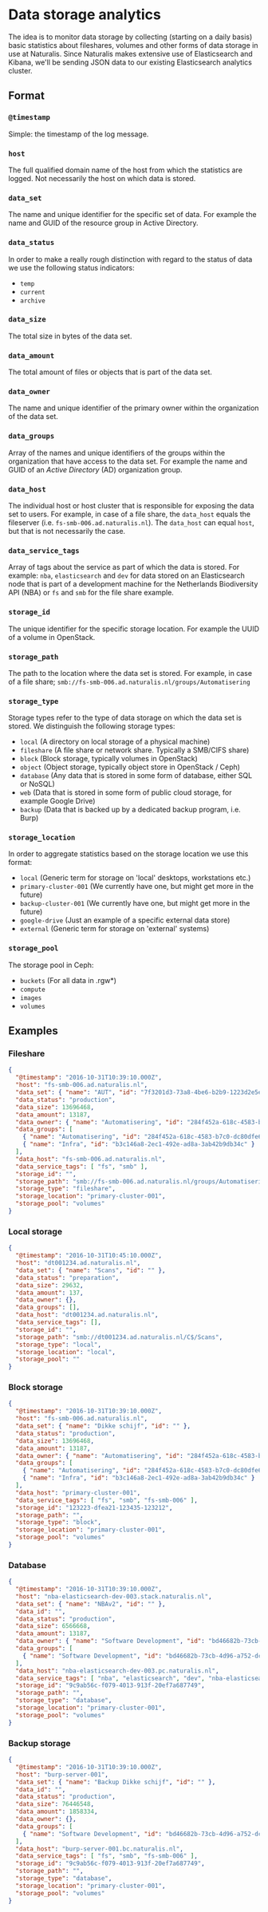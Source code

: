 # Data storage analytics

The idea is to monitor data storage by collecting (starting on a daily basis) basic statistics about fileshares, volumes and other forms of data storage in use at Naturalis. Since Naturalis makes extensive use of Elasticsearch and Kibana, we'll be sending JSON data to our existing Elasticsearch analytics cluster.

## Format

### `@timestamp`

Simple: the timestamp of the log message.

### `host`

The full qualified domain name of the host from which the statistics are logged. Not necessarily the host on which data is stored.

### `data_set`

The name and unique identifier for the specific set of data. For example the name and GUID of the resource group in Active Directory.

### `data_status`

In order to make a really rough distinction with regard to the status of data we use the following status indicators:
  * `temp`
  * `current`
  * `archive`

### `data_size`

The total size in bytes of the data set.

### `data_amount`

The total amount of files or objects that is part of the data set.

### `data_owner`

The name and unique identifier of the primary owner within the organization of the data set.

### `data_groups`

Array of the names and unique identifiers of the groups within the organization that have access to the data set. For example the name and GUID of an *Active Directory* (AD) organization group.

### `data_host`

The individual host or host cluster that is responsible for exposing the data set to users. For example, in case of a file share, the `data_host` equals the fileserver (i.e. `fs-smb-006.ad.naturalis.nl`). The `data_host` can equal `host`, but that is not necessarily the case.

### `data_service_tags`

Array of tags about the service as part of which the data is stored. For example: `nba`, `elasticsearch` and `dev` for data stored on an Elasticsearch node that is part of a development machine for the Netherlands Biodiversity API (NBA) or `fs` and `smb` for the file share example.

### `storage_id`

The unique identifier for the specific storage location. For example the UUID of a volume in OpenStack.

### `storage_path`

The path to the location where the data set is stored. For example, in case of a file share; `smb://fs-smb-006.ad.naturalis.nl/groups/Automatisering`

### `storage_type`

Storage types refer to the type of data storage on which the data set is stored. We distinguish the following storage types:
  * `local` (A directory on local storage of a physical machine)
  * `fileshare` (A file share or network share. Typically a SMB/CIFS share)
  * `block` (Block storage, typically volumes in OpenStack)
  * `object` (Object storage, typically object store in OpenStack / Ceph)
  * `database` (Any data that is stored in some form of database, either SQL or NoSQL)
  * `web` (Data that is stored in some form of public cloud storage, for example Google Drive)
  * `backup` (Data that is backed up by a dedicated backup program, i.e. Burp)

### `storage_location`

In order to aggregate statistics based on the storage location we use this format:
  * `local` (Generic term for storage on 'local' desktops, workstations etc.)
  * `primary-cluster-001` (We currently have one, but might get more in the future)
  * `backup-cluster-001` (We currently have one, but might get more in the future)
  * `google-drive` (Just an example of a specific external data store)
  * `external` (Generic term for storage on 'external' systems)

### `storage_pool`

The storage pool in Ceph:
  * `buckets` (For all data in .rgw*)
  * `compute`
  * `images`
  * `volumes`

## Examples

### Fileshare

```json
{
  "@timestamp": "2016-10-31T10:39:10.000Z",
  "host": "fs-smb-006.ad.naturalis.nl",
  "data_set": { "name": "AUT", "id": "7f3201d3-73a8-4be6-b2b9-1223d2e5ee95" },
  "data_status": "production",
  "data_size": 13696468,
  "data_amount": 13187,
  "data_owner": { "name": "Automatisering", "id": "284f452a-618c-4583-b7c0-dc80dfe6bada" },  
  "data_groups": [
    { "name": "Automatisering", "id": "284f452a-618c-4583-b7c0-dc80dfe6bada" },
    { "name": "Infra", "id": "b3c146a8-2ec1-492e-ad8a-3ab42b9db34c" }
  ],
  "data_host": "fs-smb-006.ad.naturalis.nl",
  "data_service_tags": [ "fs", "smb" ],
  "storage_id": "",
  "storage_path": "smb://fs-smb-006.ad.naturalis.nl/groups/Automatisering",
  "storage_type": "fileshare",
  "storage_location": "primary-cluster-001",
  "storage_pool": "volumes"
}
```

### Local storage

```json
{
  "@timestamp": "2016-10-31T10:45:10.000Z",
  "host": "dt001234.ad.naturalis.nl",
  "data_set": { "name": "Scans", "id": "" },
  "data_status": "preparation",
  "data_size": 29632,
  "data_amount": 137,
  "data_owner": {},
  "data_groups": [],
  "data_host": "dt001234.ad.naturalis.nl",
  "data_service_tags": [],
  "storage_id": "",
  "storage_path": "smb://dt001234.ad.naturalis.nl/C$/Scans",
  "storage_type": "local",
  "storage_location": "local",
  "storage_pool": ""
}
```

### Block storage

```json
{
  "@timestamp": "2016-10-31T10:39:10.000Z",
  "host": "fs-smb-006.ad.naturalis.nl",
  "data_set": { "name": "Dikke schijf", "id": "" },
  "data_status": "production",
  "data_size": 13696468,
  "data_amount": 13187,
  "data_owner": { "name": "Automatisering", "id": "284f452a-618c-4583-b7c0-dc80dfe6bada" },
  "data_groups": [
    { "name": "Automatisering", "id": "284f452a-618c-4583-b7c0-dc80dfe6bada" },
    { "name": "Infra", "id": "b3c146a8-2ec1-492e-ad8a-3ab42b9db34c" }
  ],
  "data_host": "primary-cluster-001",
  "data_service_tags": [ "fs", "smb", "fs-smb-006" ],
  "storage_id": "123223-dfea21-123435-123212",
  "storage_path": "",
  "storage_type": "block",
  "storage_location": "primary-cluster-001",
  "storage_pool": "volumes"
}
```

### Database

```json
{
  "@timestamp": "2016-10-31T10:39:10.000Z",
  "host": "nba-elasticsearch-dev-003.stack.naturalis.nl",
  "data_set": { "name": "NBAv2", "id": "" },
  "data_id": "",
  "data_status": "production",
  "data_size": 6566668,
  "data_amount": 13187,
  "data_owner": { "name": "Software Development", "id": "bd46682b-73cb-4d96-a752-dc7cc03b02c6" },
  "data_groups": [
    { "name": "Software Development", "id": "bd46682b-73cb-4d96-a752-dc7cc03b02c6" }
  ],
  "data_host": "nba-elasticsearch-dev-003.pc.naturalis.nl",
  "data_service_tags": [ "nba", "elasticsearch", "dev", "nba-elasticsearch-dev-003" ],
  "storage_id": "9c9ab56c-f079-4013-913f-20ef7a687749",
  "storage_path": "",
  "storage_type": "database",
  "storage_location": "primary-cluster-001",
  "storage_pool": "volumes"
}
```

### Backup storage

```json
{
  "@timestamp": "2016-10-31T10:39:10.000Z",
  "host": "burp-server-001",
  "data_set": { "name": "Backup Dikke schijf", "id": "" },
  "data_id": "",
  "data_status": "production",
  "data_size": 76446548,
  "data_amount": 1858334,
  "data_owner": {},
  "data_groups": [
    { "name": "Software Development", "id": "bd46682b-73cb-4d96-a752-dc7cc03b02c6" }
  ],
  "data_host": "burp-server-001.bc.naturalis.nl",
  "data_service_tags": [ "fs", "smb", "fs-smb-006" ],
  "storage_id": "9c9ab56c-f079-4013-913f-20ef7a687749",
  "storage_path": "",
  "storage_type": "database",
  "storage_location": "primary-cluster-001",
  "storage_pool": "volumes"
}
```
